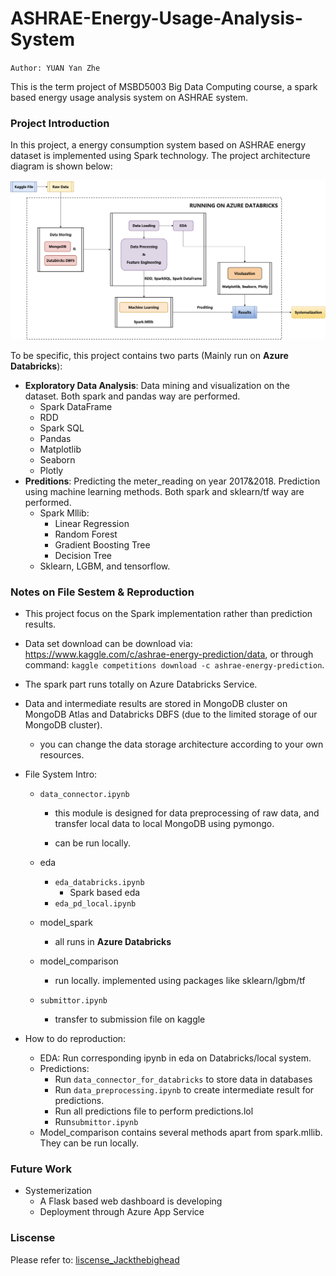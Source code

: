 # ASHRAE-Energy-Usage-Analysis-System

`Author: YUAN Yan Zhe`

This is the term project of MSBD5003 Big Data Computing course, a spark based energy usage analysis system on ASHRAE system.



### Project Introduction

In this project, a energy consumption system based on ASHRAE energy dataset is implemented using Spark technology. The project architecture diagram is shown below:

![Aaron Swartz](https://github.com/Jackthebighead/ASHRAE-Energy-Usage-Analysis-Prediction/blob/master/assets/architecture.png)

To be specific, this project contains two parts (Mainly run on **Azure Databricks**): 

- **Exploratory Data Analysis**: Data mining and visualization on the dataset. Both spark and pandas way are performed.
  - Spark DataFrame
  - RDD
  - Spark SQL
  - Pandas
  - Matplotlib
  - Seaborn
  - Plotly
- **Preditions**: Predicting the meter_reading on year 2017&2018. Prediction using machine learning methods. Both spark and sklearn/tf way are performed.
  - Spark Mllib:
    - Linear Regression
    - Random Forest
    - Gradient Boosting Tree
    - Decision Tree
  - Sklearn, LGBM, and tensorflow.

### Notes on File Sestem & Reproduction

- This project focus on the Spark implementation rather than prediction results.

- Data set download can be download via: https://www.kaggle.com/c/ashrae-energy-prediction/data, or through command:  `kaggle competitions download -c ashrae-energy-prediction`.

- The spark part runs totally on Azure Databricks Service.

- Data and intermediate results are stored in MongoDB cluster on MongoDB Atlas and Databricks DBFS (due to the limited storage of our MongoDB cluster). 

  - you can change the data storage architecture according to your own resources.

- File System Intro:

  - `data_connector.ipynb`

    - this module is designed for data preprocessing of raw data, and transfer local data to local MongoDB using pymongo.

    - can be run locally.

  - eda
    - `eda_databricks.ipynb`
      - Spark based eda
    - `eda_pd_local.ipynb`
  - model_spark 
    - all runs in **Azure Databricks**
  - model_comparison
    - run locally. implemented using packages like sklearn/lgbm/tf
  - `submittor.ipynb`
    - transfer to submission file on kaggle

- How to do reproduction:
  - EDA: Run corresponding ipynb in eda on Databricks/local system.
  - Predictions: 
    - Run `data_connector_for_databricks` to store data in databases
    - Run `data_preprocessing.ipynb` to create intermediate result for predictions.
    - Run all predictions file to perform predictions.lol
    - Run`submittor.ipynb`
  - Model_comparison contains several methods apart from spark.mllib. They can be run locally.

### Future Work

- Systemerization
  - A Flask based web dashboard is developing
  - Deployment through Azure App Service

### Liscense
Please refer to: [liscense_Jackthebighead](https://github.com/Jackthebighead/ASHRAE-Energy-Usage-Analysis-Prediction/blob/master/LICENSE)



